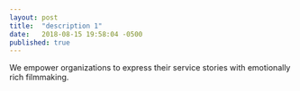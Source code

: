 ```yaml
---
layout: post
title:  "description 1"
date:   2018-08-15 19:58:04 -0500
published: true
---
```

We empower organizations to express their service stories with emotionally rich filmmaking.
